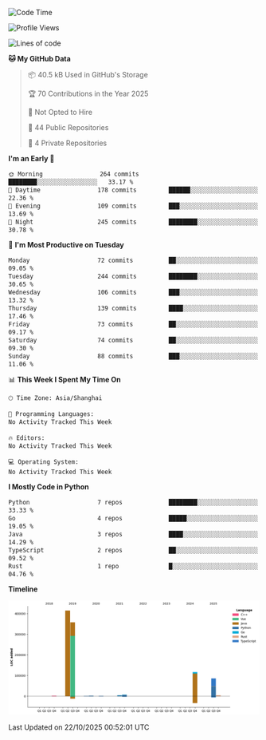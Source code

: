 <!--START_SECTION:waka-->
![Code Time](http://img.shields.io/badge/Code%20Time-0%20secs-blue)

![Profile Views](http://img.shields.io/badge/Profile%20Views-0-blue)

![Lines of code](https://img.shields.io/badge/From%20Hello%20World%20I%27ve%20Written-993.8%20thousand%20lines%20of%20code-blue)

**🐱 My GitHub Data** 

> 📦 40.5 kB Used in GitHub's Storage 
 > 
> 🏆 70 Contributions in the Year 2025
 > 
> 🚫 Not Opted to Hire
 > 
> 📜 44 Public Repositories 
 > 
> 🔑 4 Private Repositories 
 > 
**I'm an Early 🐤** 

```text
🌞 Morning                264 commits         ████████░░░░░░░░░░░░░░░░░   33.17 % 
🌆 Daytime                178 commits         ██████░░░░░░░░░░░░░░░░░░░   22.36 % 
🌃 Evening                109 commits         ███░░░░░░░░░░░░░░░░░░░░░░   13.69 % 
🌙 Night                  245 commits         ████████░░░░░░░░░░░░░░░░░   30.78 % 
```
📅 **I'm Most Productive on Tuesday** 

```text
Monday                   72 commits          ██░░░░░░░░░░░░░░░░░░░░░░░   09.05 % 
Tuesday                  244 commits         ████████░░░░░░░░░░░░░░░░░   30.65 % 
Wednesday                106 commits         ███░░░░░░░░░░░░░░░░░░░░░░   13.32 % 
Thursday                 139 commits         ████░░░░░░░░░░░░░░░░░░░░░   17.46 % 
Friday                   73 commits          ██░░░░░░░░░░░░░░░░░░░░░░░   09.17 % 
Saturday                 74 commits          ██░░░░░░░░░░░░░░░░░░░░░░░   09.30 % 
Sunday                   88 commits          ███░░░░░░░░░░░░░░░░░░░░░░   11.06 % 
```


📊 **This Week I Spent My Time On** 

```text
🕑︎ Time Zone: Asia/Shanghai

💬 Programming Languages: 
No Activity Tracked This Week

🔥 Editors: 
No Activity Tracked This Week

💻 Operating System: 
No Activity Tracked This Week
```

**I Mostly Code in Python** 

```text
Python                   7 repos             ████████░░░░░░░░░░░░░░░░░   33.33 % 
Go                       4 repos             █████░░░░░░░░░░░░░░░░░░░░   19.05 % 
Java                     3 repos             ████░░░░░░░░░░░░░░░░░░░░░   14.29 % 
TypeScript               2 repos             ██░░░░░░░░░░░░░░░░░░░░░░░   09.52 % 
Rust                     1 repo              █░░░░░░░░░░░░░░░░░░░░░░░░   04.76 % 
```



**Timeline**

![Lines of Code chart](https://raw.githubusercontent.com/souloss/souloss/master/assets/bar_graph.png)


 Last Updated on 22/10/2025 00:52:01 UTC
<!--END_SECTION:waka-->


<!-- ### :zap: GitHub Stats

<p align="center">&nbsp;<img align="center" src="https://github-readme-stats.vercel.app/api?username=souloss&show_icons=true&hide_border=true&show_owner=true&title_color=FFFF00&theme=dark&layout=compact" /><br>
<img align="center" src="https://github-readme-streak-stats.herokuapp.com/?user=souloss&theme=radical&custom_title=streak-stats&hide_border=true&layout=compact" /><br>
<img align="center" src="https://github-profile-summary-cards.vercel.app/api/cards/profile-details?username=souloss&theme=dracula" />
</p>

### :zap: Most used languages ❤️

<p align="center">&nbsp;<img src= "https://github-readme-stats.vercel.app/api/top-langs/?username=souloss&layout=compact&hide=html&theme=dracula&hide_border=true"><br>
<a href="https://github.com/ryo-ma/github-profile-trophy" target="_blank">
    <img src= "https://github-profile-summary-cards.vercel.app/api/cards/repos-per-language?username=souloss&theme=dracula" alt=""><br>
    <img src= "https://github-profile-summary-cards.vercel.app/api/cards/most-commit-language?username=souloss&theme=dracula">
</a>
</p>

![souloss's github activity graph](https://activity-graph.herokuapp.com/graph?username=souloss&theme=dracula&layout=compact&title_color=FF69B4&hide_border=true&area=true) -->

<!--
**souloss/souloss** is a ✨ _special_ ✨ repository because its `README.md` (this file) appears on your GitHub profile.
Here are some ideas to get you started:
- 🔭 I’m currently working on ...
- 🌱 I’m currently learning ...
- 👯 I’m looking to collaborate on ...
- 🤔 I’m looking for help with ...
- 💬 Ask me about ...
- 📫 How to reach me: ...
- 😄 Pronouns: ...
- ⚡ Fun fact: ...
-->
